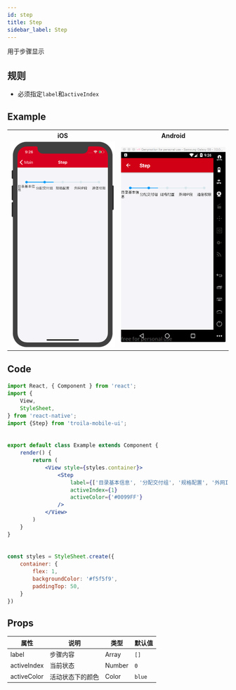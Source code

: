 ```yaml
---
id: step
title: Step
sidebar_label: Step
---
```


用于步骤显示


## 规则
- 必须指定`label`和`activeIndex`


## Example

<table>
  <tr>
    <th style="width: 50%;">iOS</th>
    <th style="width: 50%;">Android</th>
  </tr>
  <tr>
    <td style="width: 50%;">
      <center><img src="/docs/assets/step.ios.png"></img></center>
    </td>
    <td style="width: 50%;">
      <center><img src="/docs/assets/step.android.png"></img></center>
    </td>
  </tr>
</table>




## Code

```jsx
import React, { Component } from 'react';
import {
    View,
    StyleSheet,
} from 'react-native';
import {Step} from 'troila-mobile-ui';


export default class Example extends Component {
    render() {
        return (
            <View style={styles.container}>
                <Step
                    label={['目录基本信息', '分配交付组', '规格配置', '外网IP段', '通信权限']}
                    activeIndex={1}
                    activeColor={'#0099FF'}
                />
            </View>
        )
    }
}


const styles = StyleSheet.create({
    container: {
        flex: 1,
        backgroundColor: '#f5f5f9',
        paddingTop: 50,
    }
})
```



## Props

属性 | 说明 | 类型 | 默认值
----|-----|------|------
| label | 步骤内容 | Array   |  `[]` |
| activeIndex | 当前状态 | Number   |  `0` |
| activeColor | 活动状态下的颜色 | Color   |  `blue` |

